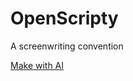 # OpenScripty
A screenwriting convention

[Make with AI](https://chatgpt.com/g/g-67774a66b0b48191a49fc5d192bbcfc7-scriptwriter)
